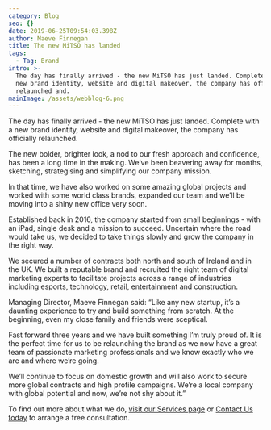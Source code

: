 ```yaml
---
category: Blog
seo: {}
date: 2019-06-25T09:54:03.398Z
author: Maeve Finnegan
title: The new MiTSO has landed
tags:
  - Tag: Brand
intro: >-
  The day has finally arrived - the new MiTSO has just landed. Complete with a
  new brand identity, website and digital makeover, the company has officially
  relaunched and.
mainImage: /assets/webblog-6.png
---
```

The day has finally arrived - the new MiTSO has just landed. Complete with a new brand identity, website and digital makeover, the company has officially relaunched.

The new bolder, brighter look, a nod to our fresh approach and confidence, has been a long time in the making. We’ve been beavering away for months, sketching, strategising and simplifying our company mission.

In that time, we have also worked on some amazing global projects and worked with some world class brands, expanded our team and we’ll be moving into a shiny new office very soon. 

Established back in 2016, the company started from small beginnings - with an iPad, single desk and a mission to succeed. Uncertain where the road would take us, we decided to take things slowly and grow the company in the right way.

We secured a number of contracts both north and south of Ireland and in the UK. We built a reputable brand and recruited the right team of digital marketing experts to facilitate projects across a range of industries including esports, technology, retail, entertainment and construction. 

Managing Director, Maeve Finnegan said: “Like any new startup, it’s a daunting experience to try and build something from scratch. At the beginning, even my close family and friends were sceptical.

Fast forward three years and we have built something I’m truly proud of. It is the perfect time for us to be relaunching the brand as we now have a great team of passionate marketing professionals and we know exactly who we are and where we’re going.

We’ll continue to focus on domestic growth and will also work to secure more global contracts and high profile campaigns. We’re a local company with global potential and now, we’re not shy about it.”

To find out more about what we do, [visit our Services page](https://www.mitsomarketing.com/what-we-offer/brand/) or [Contact Us today](https://www.mitsomarketing.com/work-with-mitso) to arrange a free consultation.
